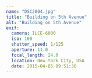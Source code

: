 ```yaml
---
name: "DSC2804.jpg"
title: "Building on 5th Avenue"
alt: "Building on 5th Avenue"
exif:
  camera: ILCE-6000
  iso: 100
  shutter_speed: 1/125
  aperture: 11.0
  focal_length: 24.0
  location: New York City, USA
  date: 2015-04-05 09:51:30
---
```

